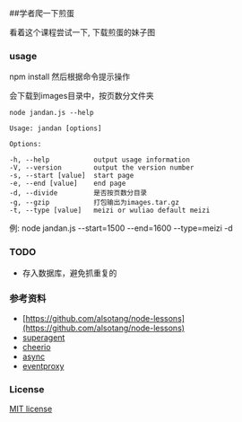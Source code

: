 ##学者爬一下煎蛋

看着这个课程尝试一下, 下载煎蛋的妹子图

### usage

npm install 然后根据命令提示操作

会下载到images目录中，按页数分文件夹

	node jandan.js --help

	Usage: jandan [options]

	Options:

    -h, --help           output usage information
    -V, --version        output the version number
    -s, --start [value]  start page
    -e, --end [value]    end page
    -d, --divide         是否按页数分目录
    -g, --gzip           打包输出为images.tar.gz
    -t, --type [value]   meizi or wuliao default meizi

例: node jandan.js --start=1500 --end=1600 --type=meizi -d

### TODO
- 存入数据库，避免抓重复的

### 参考资料

- [https://github.com/alsotang/node-lessons](https://github.com/alsotang/node-lessons)
- [superagent](http://visionmedia.github.io/superagent/)
- [cheerio](https://github.com/cheeriojs/cheerio)
- [async](https://github.com/caolan/async)
- [eventproxy](https://github.com/JacksonTian/eventproxy)

### License

[MIT license](http://opensource.org/licenses/MIT)
